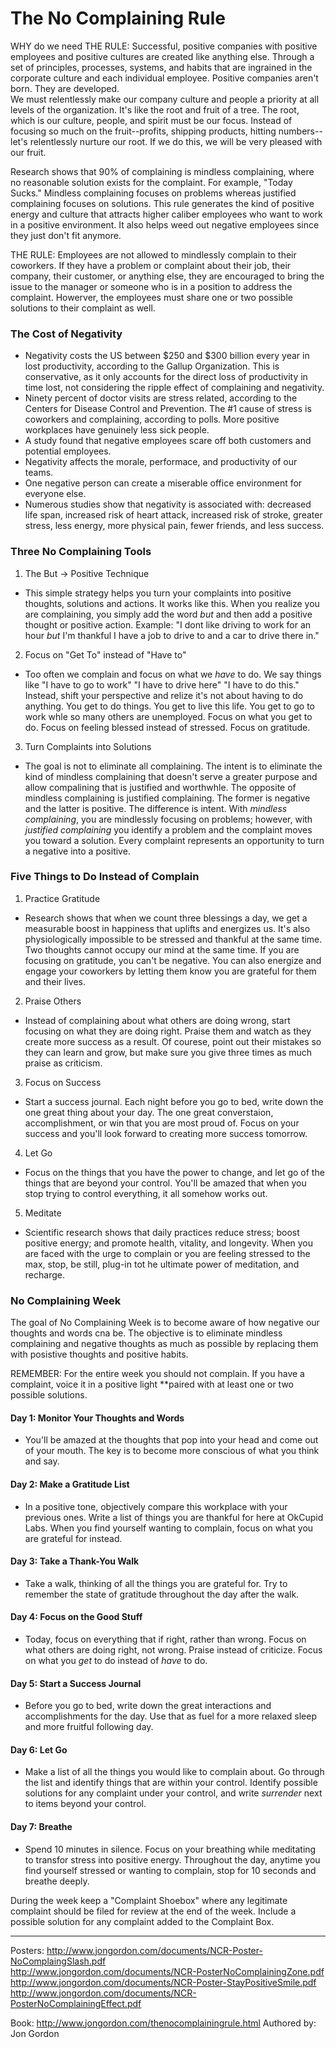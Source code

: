 # The No Complaining Rule

WHY do we need THE RULE: Successful, positive companies with positive employees and positive cultures are created like anything else. Through a set of principles, processes, systems, and habits that are ingrained in the corporate culture and each individual employee. Positive companies aren't born. They are developed.   
We must relentlessly make our company culture and people a priority at all levels of the organization. It's like the root and fruit of a tree. The root, which is our culture, people, and spirit must be our focus. Instead of focusing so much on the fruit--profits, shipping products, hitting numbers--let's relentlessly nurture our root. If we do this, we will be very pleased with our fruit.

Research shows that 90% of complaining is mindless complaining, where no reasonable solution exists for the complaint. For example, "Today Sucks."
Mindless complaining focuses on problems whereas justified complaining focuses on solutions.
This rule generates the kind of positive energy and culture that attracts higher caliber employees who want to work in a positive environment. It also helps weed out negative employees since they just don't fit anymore.

THE RULE: Employees are not allowed to mindlessly complain to their coworkers. If they have a problem or complaint about their job, their company, their customer, or anything else, they are encouraged to bring the issue to the manager or someone who is in a position to address the complaint. Howerver, the employees must share one or two possible solutions to their complaint as well.

### The Cost of Negativity

* Negativity costs the US between $250 and $300 billion every year in lost productivity, according to the Gallup Organization. This is conservative, as it only accounts for the direct loss of productivity in time lost, not considering the ripple effect of complaining and negativity.
* Ninety percent of doctor visits are stress related, according to the Centers for Disease Control and Prevention. The #1 cause of stress is coworkers and complaining, according to polls. More positive workplaces have genuinely less sick people.
* A study found that negative employees scare off both customers and potential employees.
* Negativity affects the morale, performace, and productivity of our teams.
* One negative person can create a miserable office environment for everyone else.
* Numerous studies show that negativity is associated with: decreased life span, increased risk of heart attack, increased risk of stroke, greater stress, less energy, more physical pain, fewer friends, and less success.

### Three No Complaining Tools

1. The But -> Positive Technique
  - This simple strategy helps you turn your complaints into positive thoughts, solutions and actions. It works like this. When you realize you are complaining, you simply add the word <i>but</i> and then add a positive thought or positive action. Example: "I dont like driving to work for an hour <i>but</i> I'm thankful I have a job to drive to and a car to drive there in."
2. Focus on "Get To" instead of "Have to"
  - Too often we complain and focus on what we <i>have</i> to do. We say things like "I have to go to work" "I have to drive here" "I have to do this." Instead, shift your perspective and relize it's not about having to do anything. You get to do things. You get to live this life. You get to go to work whle so many others are unemployed. Focus on what you get to do. Focus on feeling blessed instead of stressed. Focus on gratitude.
3. Turn Complaints into Solutions
  - The goal is not to eliminate all complaining. The intent is to eliminate the kind of mindless complaining that doesn't serve a greater purpose and allow compalining that is justified and worthwhle. The opposite of mindless complaining is justified complaining. The former is negative and the latter is positive. The difference is intent. With <i>mindless complaining</i>, you are mindlessly focusing on problems; however, with <i>justified complaining</i> you identify a problem and the complaint moves you toward a solution. Every complaint represents an opportunity to turn a negative into a positive.

### Five Things to Do Instead of Complain

1. Practice Gratitude
  - Research shows that when we count three blessings a day, we get a measurable boost in happiness that uplifts and energizes us. It's also physiologically impossible to be stressed and thankful at the same time. Two thoughts cannot occupy our mind at the same time. If you are focusing on gratitude, you can't be negative. You can also energize and engage your coworkers by letting them know you are grateful for them and their lives.
2. Praise Others
  - Instead of complaining about what others are doing wrong, start focusing on what they are doing right. Praise them and watch as they create more success as a result. Of courese, point out their mistakes so they can learn and grow, but make sure you give three times as much praise as criticism.
3. Focus on Success
  - Start a success journal. Each night before you go to bed, write down the one great thing about your day. The one great converstaion, accomplishment, or win that you are most proud of. Focus on your success and you'll look forward to creating more success tomorrow.
4. Let Go
  - Focus on the things that you have the power to change, and let go of the things that are beyond your control. You'll be amazed that when you stop trying to control everything, it all somehow works out.
5. Meditate
  - Scientific research shows that daily practices reduce stress; boost positive energy; and promote health, vitality, and longevity. When you are faced with the urge to complain or you are feeling stressed to the max, stop, be still, plug-in tot he ultimate power of meditation, and recharge.

### No Complaining Week
The goal of No Complaining Week is to become aware of how negative our thoughts and words cna be. The objective is to eliminate mindless complaining and negative thoughts as much as possible by replacing them with posistive thoughts and positive habits.

REMEMBER: For the entire week you should not complain. If you have a complaint, voice it in a positive light **paired with at least one or two possible solutions.

#### Day 1: Monitor Your Thoughts and Words
  - You'll be amazed at the thoughts that pop into your head and come out of your mouth. The key is to become more conscious of what you think and say. 
#### Day 2: Make a Gratitude List
  - In a positive tone, objectively compare this workplace with your previous ones. Write a list of things you are thankful for here at OkCupid Labs. When you find yourself wanting to complain, focus on what you are grateful for instead. 
#### Day 3: Take a Thank-You Walk
  - Take a walk, thinking of all the things you are grateful for. Try to remember the state of gratitude throughout the day after the walk.
#### Day 4: Focus on the Good Stuff
  - Today, focus on everything that if right, rather than wrong. Focus on what others are doing right, not wrong. Praise instead of criticize. Focus on what you <i>get</i> to do instead of <i>have</i> to do.
#### Day 5: Start a Success Journal
  - Before you go to bed, write down the great interactions and accomplishments for the day. Use that as fuel for a more relaxed sleep and more fruitful following day.
#### Day 6: Let Go
  - Make a list of all the things you would like to complain about. Go through the list and identify things that are within your control. Identify possible solutions for any complaint under your control, and write <i>surrender</i> next to items beyond your control.
#### Day 7: Breathe
  - Spend 10 minutes in silence. Focus on your breathing while meditating to transfor stress into positive energy. Throughout the day, anytime you find yourself stressed or wanting to complain, stop for 10 seconds and breathe deeply.

During the week keep a "Complaint Shoebox" where any legitimate complaint should be filed for review at the end of the week. Include a possible solution for any complaint added to the Complaint Box.

--------
Posters: 
http://www.jongordon.com/documents/NCR-Poster-NoComplaingSlash.pdf   
http://www.jongordon.com/documents/NCR-PosterNoComplainingZone.pdf   
http://www.jongordon.com/documents/NCR-Poster-StayPositiveSmile.pdf   
http://www.jongordon.com/documents/NCR-PosterNoComplainingEffect.pdf   

Book: http://www.jongordon.com/thenocomplainingrule.html
Authored by: Jon Gordon




